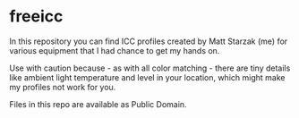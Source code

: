 # freeicc
In this repository you can find ICC profiles created by Matt Starzak (me) for various equipment that I had chance to get my hands on. 

Use with caution because - as with all color matching - there are tiny details like ambient light temperature and level in your location, which might make my profiles not work for you.

Files in this repo are available as Public Domain.
